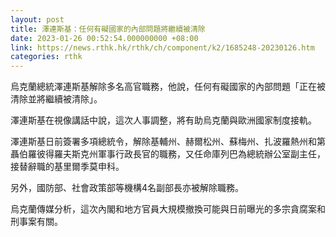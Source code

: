 ```yaml
---
layout: post
title: 澤連斯基：任何有礙國家的內部問題將繼續被清除
date: 2023-01-26 00:52:54.000000000 +08:00
link: https://news.rthk.hk/rthk/ch/component/k2/1685248-20230126.htm
categories: rthk
---
```


烏克蘭總統澤連斯基解除多名高官職務，他說，任何有礙國家的內部問題「正在被清除並將繼續被清除」。

澤連斯基在視像講話中說，這次人事調整，將有助烏克蘭與歐洲國家制度接軌。

澤連斯基日前簽署多項總統令，解除基輔州、赫爾松州、蘇梅州、扎波羅熱州和第聶伯羅彼得羅夫斯克州軍事行政長官的職務，又任命庫列巴為總統辦公室副主任，接替辭職的基里爾季莫申科。

另外，國防部、社會政策部等機構4名副部長亦被解除職務。

烏克蘭傳媒分析，這次內閣和地方官員大規模撤換可能與日前曝光的多宗貪腐案和刑事案有關。
